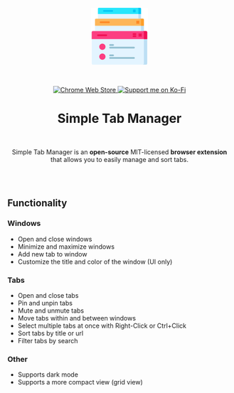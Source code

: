 <p align="center">
  <img alt="Simple Tab Manager logo" src="./static/images/icon-128x128.png">
</p>
<br/>
<p align="center">
  <a rel="noreferrer noopener" href="https://chrome.google.com/webstore/detail/simple-tab-manager/mdfbfcbfcohpbdicnpdpcdioggfdddlc/">
    <img alt="Chrome Web Store" src="https://img.shields.io/badge/Chrome-141e24.svg?&style=for-the-badge&logo=google-chrome&logoColor=white">
  </a>
  <a rel="noreferrer noopener" href="https://ko-fi.com/albincarlsson">
    <img alt="Support me on Ko-Fi" src="https://storage.ko-fi.com/cdn/brandasset/kofi_button_red.png" height="28">
  </a>
<h1 align="center">Simple Tab Manager</h1>
<br/>
<p align="center">
  Simple Tab Manager is an
  <strong>open-source</strong> MIT-licensed
  <strong>browser extension</strong> that allows you to easily manage and sort tabs.
</p>
<br/>
<br/>

## Functionality

### Windows

- Open and close windows
- Minimize and maximize windows
- Add new tab to window
- Customize the title and color of the window (UI only)

### Tabs

- Open and close tabs
- Pin and unpin tabs
- Mute and unmute tabs
- Move tabs within and between windows
- Select multiple tabs at once with Right-Click or Ctrl+Click
- Sort tabs by title or url
- Filter tabs by search

### Other

- Supports dark mode
- Supports a more compact view (grid view)
